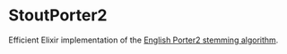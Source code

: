 # StoutPorter2
Efficient Elixir implementation of the [English Porter2 stemming algorithm](http://snowballstem.org/algorithms/english/stemmer.html).
